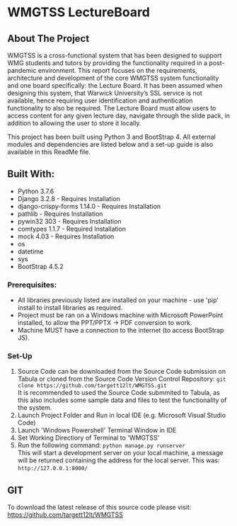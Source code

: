 # WMGTSS LectureBoard

## About The Project
WMGTSS is a cross-functional system that has been designed to support WMG students and tutors by providing the functionality required in a  post-pandemic environment.  This report focuses on the requirements, architecture and development of the core WMGTSS system functionality and one  board specifically: the Lecture Board. It has been assumed when designing this system, that Warwick University’s SSL service is not available, hence  requiring user identification and authentication functionality to also be required. The Lecture Board must allow users to access content for any  given lecture day, navigate through the slide pack, in addition to allowing the user to store it locally. 

This project has been built using Python 3 and BootStrap 4. All external modules and dependencies are listed below and a set-up guide is also available in this ReadMe file.  

## Built With: 
* Python 3.7.6 
* Django 3.2.8 - Requires Installation  
* django-crispy-forms 1.14.0 - Requires Installation  
* pathlib - Requires Installation  
* pywin32 303 - Requires Installation  
* comtypes 1.1.7 - Required Installation  
* mock 4.03 - Requires Installation  
* os  
* datetime  
* sys  
* BootStrap 4.5.2

### Prerequisites:
* All libraries previously listed are installed on your machine - use 'pip' install to install libraries as required.  
* Project must be ran on a Windows machine with Microsoft PowerPoint installed, to allow the PPT/PPTX -> PDF conversion to work.  
* Machine MUST have a connection to the internet (to access BootStrap JS).

### Set-Up
1. Source Code can be downloaded from the Source Code submission on Tabula or cloned from the Source Code Version Control Repository:
`git clone https://github.com/targett12lt/WMGTSS.git`  
It is recommended to used the Source Code submmited to Tabula, as this also includes some sample data and files to test the functionality of the system.  
2. Launch Project Folder and Run in local IDE (e.g. Microsoft Visual Studio Code)  
3. Launch 'Windows Powershell' Terminal Window in IDE  
4. Set Working Directiory of Terminal to 'WMGTSS'
5. Run the following command: 
`python manage.py runserver`  
This will start a development server on your local machine, a message will be returned containing the address for the local server. This was:  
`http://127.0.0.1:8000/`

## GIT
To download the latest release of this source code please visit:  
https://github.com/targett12lt/WMGTSS
